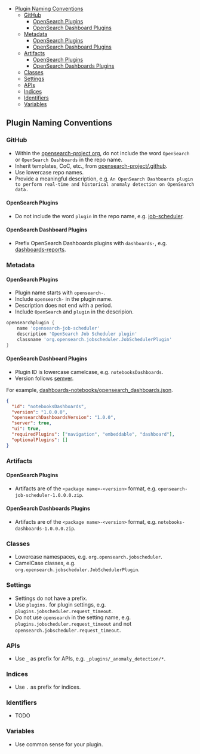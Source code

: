 - [Plugin Naming Conventions](#plugin-naming-conventions)
  - [GitHub](#github)
    - [OpenSearch Plugins](#opensearch-plugins)
    - [OpenSearch Dashboard Plugins](#opensearch-dashboard-plugins)
  - [Metadata](#metadata)
    - [OpenSearch Plugins](#opensearch-plugins-1)
    - [OpenSearch Dashboard Plugins](#opensearch-dashboard-plugins-1)
  - [Artifacts](#artifacts)
    - [OpenSearch Plugins](#opensearch-plugins-2)
    - [OpenSearch Dashboards Plugins](#opensearch-dashboards-plugins)
  - [Classes](#classes)
  - [Settings](#settings)
  - [APIs](#apis)
  - [Indices](#indices)
  - [Identifiers](#identifiers)
  - [Variables](#variables)

## Plugin Naming Conventions

### GitHub

- Within the [opensearch-project org](https://github.com/opensearch-project), do not include the word `OpenSearch` or `OpenSearch Dashboards` in the repo name.
- Inherit templates, CoC, etc., from [opensearch-project/.github](https://github.com/opensearch-project/.github).
- Use lowercase repo names.
- Provide a meaningful description, e.g. `An OpenSearch Dashboards plugin to perform real-time and historical anomaly detection on OpenSearch data.`

#### OpenSearch Plugins

- Do not include the word `plugin` in the repo name, e.g. [job-scheduler](https://github.com/opensearch-project/job-scheduler).

#### OpenSearch Dashboard Plugins

- Prefix OpenSearch Dashboards plugins with `dashboards-`, e.g. [dashboards-reports](https://github.com/opensearch-project/dashboards-reports).

### Metadata

#### OpenSearch Plugins

- Plugin name starts with `opensearch-`.
- Include `opensearch-` in the plugin name.
- Description does not end with a period.
- Include `OpenSearch` and `plugin` in the descripion. 

```groovy
opensearchplugin {
    name 'opensearch-job-scheduler'
    description 'OpenSearch Job Scheduler plugin'
    classname 'org.opensearch.jobscheduler.JobSchedulerPlugin'
}
```

#### OpenSearch Dashboard Plugins

- Plugin ID is lowercase camelcase, e.g. `notebooksDashboards`.
- Version follows [semver](https://semver.org/).

For example, [dashboards-notebooks/opensearch_dashboards.json](https://github.com/opensearch-project/dashboards-notebooks/blob/1.0/dashboards-notebooks/opensearch_dashboards.json).

```json
{
  "id": "notebooksDashboards",
  "version": "1.0.0.0",
  "opensearchDashboardsVersion": "1.0.0",
  "server": true,
  "ui": true,
  "requiredPlugins": ["navigation", "embeddable", "dashboard"],
  "optionalPlugins": []
}
```

### Artifacts

#### OpenSearch Plugins

- Artifacts are of the `<package name>-<version>` format, e.g. `opensearch-job-scheduler-1.0.0.0.zip`.

#### OpenSearch Dashboards Plugins

- Artifacts are of the `<package name>-<version>` format, e.g. `notebooks-dashboards-1.0.0.0.zip`.

### Classes

- Lowercase namespaces, e.g. `org.opensearch.jobscheduler`.
- CamelCase classes, e.g. `org.opensearch.jobscheduler.JobSchedulerPlugin`.

### Settings

- Settings do not have a prefix.
- Use `plugins.` for plugin settings, e.g. `plugins.jobscheduler.request_timeout`.
- Do not use `opensearch` in the setting name, e.g. `plugins.jobscheduler.request_timeout` and not `opensearch.jobscheduler.request_timeout`.

### APIs

- Use `_` as prefix for APIs, e.g. `_plugins/_anomaly_detection/*`.

### Indices

- Use `.` as prefix for indices.

### Identifiers

- TODO

### Variables

- Use common sense for your plugin.
